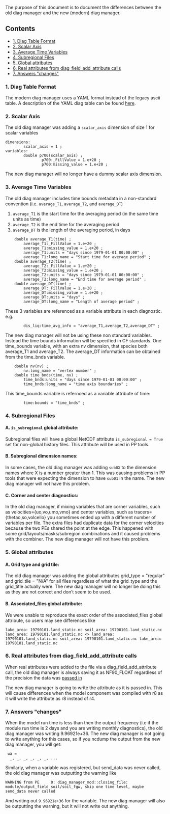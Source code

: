 The purpose of this document is to document the differences between the old diag manager and the new (modern) diag manager. 

## Contents
- [1. Diag Table Format](README.md#1-diag-table-format)
- [2. Scalar Axis](README.md#2-scalar-axis)
- [3. Average Time Variables](README.md#3-average-time-variables)
- [4. Subregional Files](README.md#4-subregional-files)
- [5. Global attributes](README.md#5-global-attributes)
- [6. Real attributes from diag_field_add_attribute calls](README.md#6-real-attributes-from-diag_field_add_attribute-calls)
- [7. Answers "changes"](README.md#7-answers-changes)

### 1. Diag Table Format
The modern diag manager uses a YAML format instead of the legacy ascii table. A description of the YAML diag table can be found [here](diag_yaml_format.md).

### 2. Scalar Axis
The old diag manager was adding a `scalar_axis` dimension of size 1 for scalar variables

```
dimensions:
    	scalar_axis = 1 ;
variables:
    	double p700(scalar_axis) ;
            	p700:_FillValue = 1.e+20 ;
            	p700:missing_value = 1.e+20 ;
```
The new diag manager will no longer have a dummy scalar axis dimension.

### 3. Average Time Variables
The old diag manager includes time bounds metadata in a non-standard convention (i.e. `average_T1`, `average_T2`, and `average_DT`)
1. `average_T1` is the start time for the averaging period (in the same time units as time)
2. `average_T2` is the end time for the averaging period
3. `average_DT` is the length of the averaging period, in days

```
	double average_T1(time) ;
		average_T1:_FillValue = 1.e+20 ;
		average_T1:missing_value = 1.e+20 ;
		average_T1:units = "days since 1979-01-01 00:00:00" ;
		average_T1:long_name = "Start time for average period" ;
	double average_T2(time) ;
		average_T2:_FillValue = 1.e+20 ;
		average_T2:missing_value = 1.e+20 ;
		average_T2:units = "days since 1979-01-01 00:00:00" ;
		average_T2:long_name = "End time for average period" ;
	double average_DT(time) ;
		average_DT:_FillValue = 1.e+20 ;
		average_DT:missing_value = 1.e+20 ;
		average_DT:units = "days" ;
		average_DT:long_name = "Length of average period" ;
```
These 3 variables are referenced as a variable attribute in each diagnostic. e.g.
```
		dis_liq:time_avg_info = "average_T1,average_T2,average_DT" ;
```

The new diag manager will not be using these non standard variables. Instead the time bounds information will be specified in CF standards. One time_bounds variable, with an extra nv dimension, that species both average_T1 and average_T2. The average_DT information can be obtained from the time_bnds variable.

```
	double nv(nv) ;
		nv:long_name = "vertex number" ;
	double time_bnds(time, nv) ;
		time_bnds:units = "days since 1979-01-01 00:00:00" ;
		time_bnds:long_name = "time axis boundaries" ;
```
This time_bounds variable is refernced as a variable attribute of time:
```
		time:bounds = "time_bnds" ;
```

### 4. Subregional Files

#### A. `is_subregional` global attribute:
Subregional files will have a global NetCDF attribute `is_subregional = True` set for non-global history files. This attribute will be used in PP tools. 

#### B. Subregional dimension names:
In some cases, the old diag manager was adding `sub0X` to the dimension names where X is a number greater than 1. This was causing problems in PP tools that were expecting the dimension to have `sub01` in the name. The new diag manager will not have this problem.

#### C. Corner and center diagnostics:
In the old diag manager, if mixing variables that are corner variables, such as velocities={uo,vo,umo,vmo} and center variables, such as tracers={thetao,so,volcello} you sometimes ended up with a different number of variables per file. The extra files had duplicate data for the corner velocities because the two PEs shared the point at the edge. This happened with some grid/layouts/masks/subregion combinations and it caused problems with the combiner. The new diag manager will not have this problem.

### 5. Global attributes
#### A. Grid type and grid tile:
The old diag manager was adding the global attributes grid_type = "regular" and grid_tile = "N/A" for all files regardless of what the grid_type and the grid_title actually were. The new diag manager will no longer be doing this as they are not correct and don’t seem to be used.

#### B. Associated_files global attribute:
We were unable to reproduce the exact order of the associated_files global attribute, so users may see differences like

```
lake_area: 19790101.land_static.nc soil_area: 19790101.land_static.nc land_area: 19790101.land_static.nc <> land_area: 19790101.land_static.nc soil_area: 19790101.land_static.nc lake_area: 19790101.land_static.nc
```

### 6. Real attributes from diag_field_add_attribute calls
When real attributes were added to the file via a diag_field_add_attribute call, the old diag manager is always saving it as NF90_FLOAT regardless of the precision the data was [passed in](https://github.com/NOAA-GFDL/FMS/blob/ebb32649efa395ea14598f74c8d49e74d1408579/diag_manager/diag_manager.F90#L4532-L4543)

The new diag manager is going to write the attribute as it is passed in. This will cause differences when the model component was compiled with r8 as it will write the attribute as r8 instead of r4.

### 7. Answers "changes"
When the model run time is less than then the output frequency (i.e if the module run time is 2 days and you are writing monthly diagnostics), the old diag manager was writing 9.96921e+36. The new diag manager is not going to write anything for this cases, so if you ncdump the output from the new diag manager, you will get:

```
 wa =
  _, _, _, _, _, _, ...
```

Similarly, when a variable was registered, but send_data was never called, the old diag manager was outputting the warning like

```
WARNING from PE     0: diag_manager_mod::closing_file: module/output_field soil/soil_fgw, skip one time level, maybe send_data never called
```

And writing out `9.96921e+36` for the variable. The new diag manager will also be outputting the warning, but it will not write out anything.


